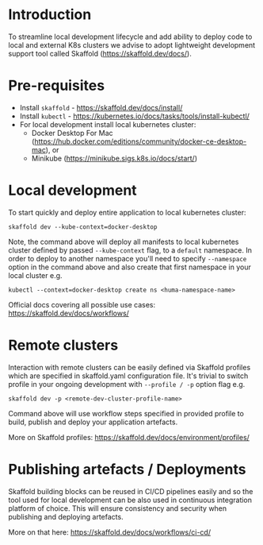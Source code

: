 # Introduction

To streamline local development lifecycle and add ability to deploy code to local and external K8s clusters we advise to adopt lightweight development support tool called Skaffold (https://skaffold.dev/docs/).

# Pre-requisites

* Install `skaffold` - https://skaffold.dev/docs/install/
* Install `kubectl` - https://kubernetes.io/docs/tasks/tools/install-kubectl/
* For local development install local kubernetes cluster:
  * Docker Desktop For Mac (https://hub.docker.com/editions/community/docker-ce-desktop-mac), or 
  * Minikube (https://minikube.sigs.k8s.io/docs/start/)

# Local development

To start quickly and deploy entire application to local kubernetes cluster:

```
skaffold dev --kube-context=docker-desktop
```

Note, the command above will deploy all manifests to local kubernetes cluster defined by passed `--kube-context` flag, to a `default` namespace. In order to deploy to another namespace you'll need to specify `--namespace` option in the command above and also create that first namespace in your local cluster e.g.

```
kubectl --context=docker-desktop create ns <huma-namespace-name>
```

Official docs covering all possible use cases: https://skaffold.dev/docs/workflows/

# Remote clusters

Interaction with remote clusters can be easily defined via Skaffold profiles which are specified in skaffold.yaml configuration file. It's trivial to switch profile in your ongoing development with `--profile / -p` option flag e.g.

```
skaffold dev -p <remote-dev-cluster-profile-name>
```

Command above will use workflow steps specified in provided profile to build, publish and deploy your application artefacts.

More on Skaffold profiles: https://skaffold.dev/docs/environment/profiles/

# Publishing artefacts / Deployments

Skaffold building blocks can be reused in CI/CD pipelines easily and so the tool used for local development can be also used in continuous integration platform of choice. This will ensure consistency and security when publishing and deploying artefacts. 

More on that here: https://skaffold.dev/docs/workflows/ci-cd/

